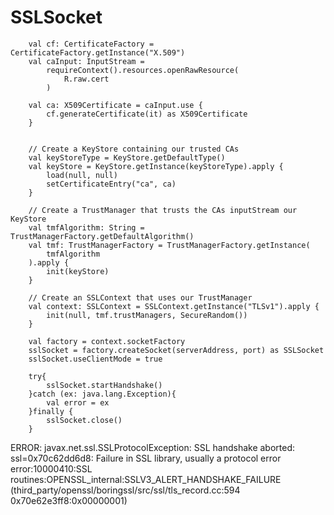 # SSLSocket

        val cf: CertificateFactory = CertificateFactory.getInstance("X.509")
        val caInput: InputStream =
            requireContext().resources.openRawResource(
                R.raw.cert
            )
            
        val ca: X509Certificate = caInput.use {
            cf.generateCertificate(it) as X509Certificate
        }
    

        // Create a KeyStore containing our trusted CAs
        val keyStoreType = KeyStore.getDefaultType()
        val keyStore = KeyStore.getInstance(keyStoreType).apply {
            load(null, null)
            setCertificateEntry("ca", ca)
        }

        // Create a TrustManager that trusts the CAs inputStream our KeyStore
        val tmfAlgorithm: String = TrustManagerFactory.getDefaultAlgorithm()
        val tmf: TrustManagerFactory = TrustManagerFactory.getInstance(
            tmfAlgorithm
        ).apply {
            init(keyStore)
        }

        // Create an SSLContext that uses our TrustManager
        val context: SSLContext = SSLContext.getInstance("TLSv1").apply {
            init(null, tmf.trustManagers, SecureRandom())
        }

        val factory = context.socketFactory
        sslSocket = factory.createSocket(serverAddress, port) as SSLSocket
        sslSocket.useClientMode = true

        try{
            sslSocket.startHandshake()
        }catch (ex: java.lang.Exception){
            val error = ex
        }finally {
            sslSocket.close()
        }
        
        
 ERROR:
 javax.net.ssl.SSLProtocolException: SSL handshake aborted: ssl=0x70c62dd6d8: Failure in SSL library, usually a protocol error
error:10000410:SSL routines:OPENSSL_internal:SSLV3_ALERT_HANDSHAKE_FAILURE (third_party/openssl/boringssl/src/ssl/tls_record.cc:594 0x70e62e3ff8:0x00000001)
